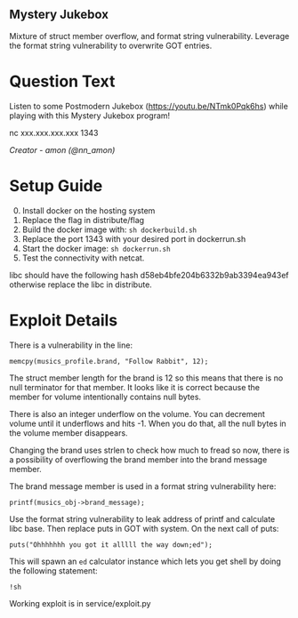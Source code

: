 Mystery Jukebox
---------------

Mixture of struct member overflow, and format string vulnerability. Leverage the
format string vulnerability to overwrite GOT entries.

# Question Text

Listen to some Postmodern Jukebox (https://youtu.be/NTmk0Pqk6hs) while playing
with this Mystery Jukebox program!

nc xxx.xxx.xxx.xxx 1343

*Creator -  amon (@nn_amon)*

# Setup Guide

0. Install docker on the hosting system
1. Replace the flag in distribute/flag
2. Build the docker image with: `sh dockerbuild.sh`
3. Replace the port 1343 with your desired port in dockerrun.sh
4. Start the docker image: `sh dockerrun.sh`
5. Test the connectivity with netcat.

libc should have the following hash d58eb4bfe204b6332b9ab3394ea943ef otherwise
replace the libc in distribute.

# Exploit Details

There is a vulnerability in the line:

`memcpy(musics_profile.brand, "Follow Rabbit", 12);`

The struct member length for the brand is 12 so this means that there is no null
terminator for that member. It looks like it is correct because the member for
volume intentionally contains null bytes.

There is also an integer underflow on the volume. You can decrement volume
until it underflows and hits -1. When you do that, all the null bytes in the
volume member disappears.

Changing the brand uses strlen to check how much to fread so now, there is a
possibility of overflowing the brand member into the brand message member.

The brand message member is used in a format string vulnerability here:

`printf(musics_obj->brand_message);`

Use the format string vulnerability to leak address of printf and calculate libc
base. Then replace puts in GOT with system. On the next call of puts:

`puts("Ohhhhhhh you got it alllll the way down;ed");`

This will spawn an `ed` calculator instance which lets you get shell by doing
the following statement:

`!sh`

Working exploit is in service/exploit.py

